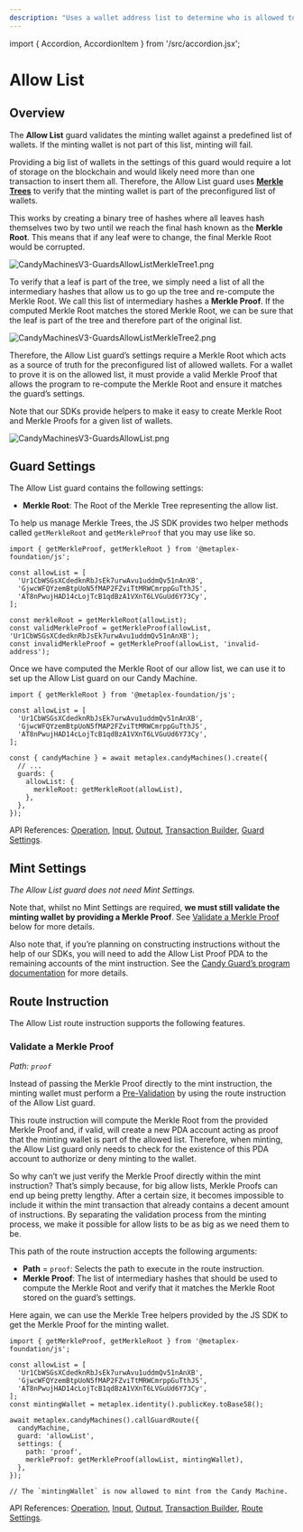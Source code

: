 ```yaml
---
description: "Uses a wallet address list to determine who is allowed to mint."
---
```


import { Accordion, AccordionItem } from '/src/accordion.jsx';

# Allow List

## Overview

The **Allow List** guard validates the minting wallet against a predefined list of wallets. If the minting wallet is not part of this list, minting will fail.

Providing a big list of wallets in the settings of this guard would require a lot of storage on the blockchain and would likely need more than one transaction to insert them all. Therefore, the Allow List guard uses [**Merkle Trees**](https://en.m.wikipedia.org/wiki/Merkle_tree) to verify that the minting wallet is part of the preconfigured list of wallets.

This works by creating a binary tree of hashes where all leaves hash themselves two by two until we reach the final hash known as the **Merkle Root**. This means that if any leaf were to change, the final Merkle Root would be corrupted.

![CandyMachinesV3-GuardsAllowListMerkleTree1.png](/assets/candy-machine-v3/CandyMachinesV3-GuardsAllowListMerkleTree1.png#radius)

To verify that a leaf is part of the tree, we simply need a list of all the intermediary hashes that allow us to go up the tree and re-compute the Merkle Root. We call this list of intermediary hashes a **Merkle Proof**. If the computed Merkle Root matches the stored Merkle Root, we can be sure that the leaf is part of the tree and therefore part of the original list.

![CandyMachinesV3-GuardsAllowListMerkleTree2.png](/assets/candy-machine-v3/CandyMachinesV3-GuardsAllowListMerkleTree2.png#radius)

Therefore, the Allow List guard’s settings require a Merkle Root which acts as a source of truth for the preconfigured list of allowed wallets. For a wallet to prove it is on the allowed list, it must provide a valid Merkle Proof that allows the program to re-compute the Merkle Root and ensure it matches the guard’s settings.

Note that our SDKs provide helpers to make it easy to create Merkle Root and Merkle Proofs for a given list of wallets.

![CandyMachinesV3-GuardsAllowList.png](/assets/candy-machine-v3/CandyMachinesV3-GuardsAllowList.png#radius)

## Guard Settings

The Allow List guard contains the following settings:

- **Merkle Root**: The Root of the Merkle Tree representing the allow list.

<Accordion>
<AccordionItem title="JS SDK" open={true}>
<div className="accordion-item-padding">

To help us manage Merkle Trees, the JS SDK provides two helper methods called `getMerkleRoot` and `getMerkleProof` that you may use like so.

```tsx
import { getMerkleProof, getMerkleRoot } from '@metaplex-foundation/js';

const allowList = [
  'Ur1CbWSGsXCdedknRbJsEk7urwAvu1uddmQv51nAnXB',
  'GjwcWFQYzemBtpUoN5fMAP2FZviTtMRWCmrppGuTthJS',
  'AT8nPwujHAD14cLojTcB1qdBzA1VXnT6LVGuUd6Y73Cy',
];

const merkleRoot = getMerkleRoot(allowList);
const validMerkleProof = getMerkleProof(allowList, 'Ur1CbWSGsXCdedknRbJsEk7urwAvu1uddmQv51nAnXB');
const invalidMerkleProof = getMerkleProof(allowList, 'invalid-address');
```

Once we have computed the Merkle Root of our allow list, we can use it to set up the Allow List guard on our Candy Machine.

```tsx
import { getMerkleRoot } from '@metaplex-foundation/js';

const allowList = [
  'Ur1CbWSGsXCdedknRbJsEk7urwAvu1uddmQv51nAnXB',
  'GjwcWFQYzemBtpUoN5fMAP2FZviTtMRWCmrppGuTthJS',
  'AT8nPwujHAD14cLojTcB1qdBzA1VXnT6LVGuUd6Y73Cy',
];

const { candyMachine } = await metaplex.candyMachines().create({
  // ...
  guards: {
    allowList: {
      merkleRoot: getMerkleRoot(allowList),
    },
  },
});
```

API References: [Operation](https://metaplex-foundation.github.io/js/classes/js.CandyMachineClient.html#create), [Input](https://metaplex-foundation.github.io/js/types/js.CreateCandyMachineInput.html), [Output](https://metaplex-foundation.github.io/js/types/js.CreateCandyMachineOutput.html), [Transaction Builder](https://metaplex-foundation.github.io/js/classes/js.CandyMachineBuildersClient.html#create), [Guard Settings](https://metaplex-foundation.github.io/js/types/js.AllowListGuardSettings.html).

</div>
</AccordionItem>
</Accordion>    

## Mint Settings

*The Allow List guard does not need Mint Settings.*

Note that, whilst no Mint Settings are required, **we must still validate the minting wallet by providing a Merkle Proof**. See [Validate a Merkle Proof](#validate-a-merkle-proof) below for more details.

Also note that, if you’re planning on constructing instructions without the help of our SDKs, you will need to add the Allow List Proof PDA to the remaining accounts of the mint instruction. See the [Candy Guard’s program documentation](https://github.com/metaplex-foundation/mpl-candy-guard#allowlist) for more details.

## Route Instruction

The Allow List route instruction supports the following features.

### Validate a Merkle Proof

*Path: `proof`*

Instead of passing the Merkle Proof directly to the mint instruction, the minting wallet must perform a [Pre-Validation](http://localhost:3000/programs/candy-machine/minting#minting-with-pre-validation) by using the route instruction of the Allow List guard.

This route instruction will compute the Merkle Root from the provided Merkle Proof and, if valid, will create a new PDA account acting as proof that the minting wallet is part of the allowed list. Therefore, when minting, the Allow List guard only needs to check for the existence of this PDA account to authorize or deny minting to the wallet.

So why can’t we just verify the Merkle Proof directly within the mint instruction? That’s simply because, for big allow lists, Merkle Proofs can end up being pretty lengthy. After a certain size, it becomes impossible to include it within the mint transaction that already contains a decent amount of instructions. By separating the validation process from the minting process, we make it possible for allow lists to be as big as we need them to be.

This path of the route instruction accepts the following arguments:

- **Path** = `proof`: Selects the path to execute in the route instruction.
- **Merkle Proof**: The list of intermediary hashes that should be used to compute the Merkle Root and verify that it matches the Merkle Root stored on the guard’s settings.

<Accordion>
<AccordionItem title="JS SDK" open={true}>
<div className="accordion-item-padding">

Here again, we can use the Merkle Tree helpers provided by the JS SDK to get the Merkle Proof for the minting wallet.

```tsx
import { getMerkleProof, getMerkleRoot } from '@metaplex-foundation/js';

const allowList = [
  'Ur1CbWSGsXCdedknRbJsEk7urwAvu1uddmQv51nAnXB',
  'GjwcWFQYzemBtpUoN5fMAP2FZviTtMRWCmrppGuTthJS',
  'AT8nPwujHAD14cLojTcB1qdBzA1VXnT6LVGuUd6Y73Cy',
];
const mintingWallet = metaplex.identity().publicKey.toBase58();

await metaplex.candyMachines().callGuardRoute({
  candyMachine,
  guard: 'allowList',
  settings: {
    path: 'proof',
    merkleProof: getMerkleProof(allowList, mintingWallet),
  },
});

// The `mintingWallet` is now allowed to mint from the Candy Machine.
```

API References: [Operation](https://metaplex-foundation.github.io/js/classes/js.CandyMachineClient.html#callGuardRoute), [Input](https://metaplex-foundation.github.io/js/types/js.CallCandyGuardRouteInput.html), [Output](https://metaplex-foundation.github.io/js/types/js.CallCandyGuardRouteOutput.html), [Transaction Builder](https://metaplex-foundation.github.io/js/classes/js.CandyMachineBuildersClient.html#callGuardRoute), [Route Settings](https://metaplex-foundation.github.io/js/types/js.AllowListGuardRouteSettings.html).

</div>
</AccordionItem>
</Accordion>
